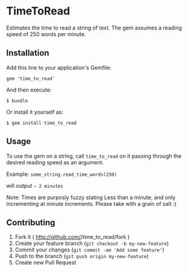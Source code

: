 # TimeToRead

Estimates the time to read a string of text. The gem assumes a reading speed of 250 words per minute.

## Installation

Add this line to your application's Gemfile:

    gem 'time_to_read'

And then execute:

    $ bundle

Or install it yourself as:

    $ gem install time_to_read

## Usage

To use the gem on a string, call `time_to_read` on it passing through the desired reading speed as an argument.

Example:
`some_string.read_time_words(250)`

will output
`~ 2 minutes`

Note: Times are purposly fuzzy stating Less than a minute, and only incrementing at minute increments.  Please take with a grain of salt :)

## Contributing

1. Fork it ( http://github.com/<my-github-username>/time_to_read/fork )
2. Create your feature branch (`git checkout -b my-new-feature`)
3. Commit your changes (`git commit -am 'Add some feature'`)
4. Push to the branch (`git push origin my-new-feature`)
5. Create new Pull Request
